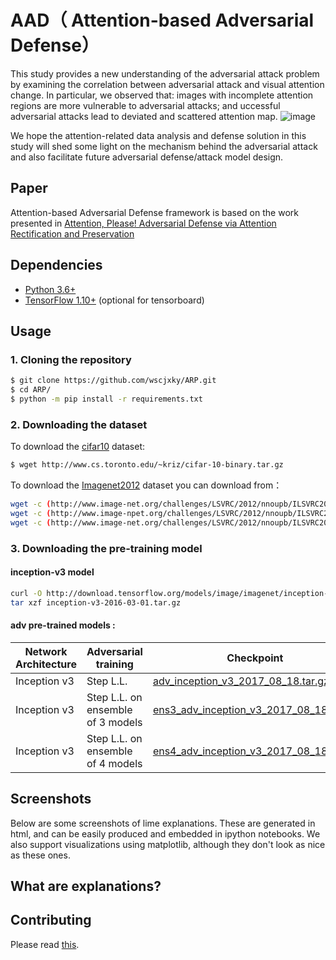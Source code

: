 # AAD（ Attention-based Adversarial Defense）

This study provides a new understanding of the adversarial attack problem by examining the correlation between adversarial attack and visual attention change. In particular, we observed that: images with incomplete attention regions are more vulnerable to adversarial attacks; and uccessful adversarial attacks lead to deviated and scattered attention map. 
![image](https://github.com/wscjxky/AAD-framework/blob/master/static/head.jpg) 

We hope the attention-related data analysis and defense solution in this study will shed some light on the mechanism behind the adversarial attack and also facilitate future adversarial defense/attack model design.

## Paper
Attention-based Adversarial Defense framework is based on the work presented in [Attention, Please! Adversarial Defense via Attention Rectification and Preservation
](https://arxiv.org/abs/1811.09831) 

## Dependencies
* [Python 3.6+](https://www.continuum.io/downloads)
* [TensorFlow 1.10+](https://www.tensorflow.org/) (optional for tensorboard)


## Usage

### 1. Cloning the repository
```bash
$ git clone https://github.com/wscjxky/ARP.git
$ cd ARP/
$ python -m pip install -r requirements.txt
```

### 2. Downloading the dataset
To download the [cifar10](https://www.kaggle.com/c/cifar-10) dataset:
```bash
$ wget http://www.cs.toronto.edu/~kriz/cifar-10-binary.tar.gz
```

To download the [Imagenet2012](http://www.image-net.org/challenges/LSVRC/2012/) dataset you can download from：
```bash
wget -c (http://www.image-net.org/challenges/LSVRC/2012/nnoupb/ILSVRC2012_img_train.tar) 
wget -c (http://www.image-npet.org/challenges/LSVRC/2012/nnoupb/ILSVRC2012_img_val.tar)
wget -c (http://www.image-net.org/challenges/LSVRC/2012/nnoupb/ILSVRC2012_img_test.tar)
```




### 3. Downloading the pre-training model

#### inception-v3 model

```bash
curl -O http://download.tensorflow.org/models/image/imagenet/inception-v3-2016-03-01.tar.gz
tar xzf inception-v3-2016-03-01.tar.gz
```

####  adv pre-trained models :

Network Architecture | Adversarial training | Checkpoint
---------------------|----------------------|----------------
Inception v3 | Step L.L. | [adv_inception_v3_2017_08_18.tar.gz](http://download.tensorflow.org/models/adv_inception_v3_2017_08_18.tar.gz)
Inception v3 | Step L.L. on ensemble of 3 models | [ens3_adv_inception_v3_2017_08_18.tar.gz](http://download.tensorflow.org/models/ens3_adv_inception_v3_2017_08_18.tar.gz)
Inception v3 | Step L.L. on ensemble of 4 models| [ens4_adv_inception_v3_2017_08_18.tar.gz](http://download.tensorflow.org/models/ens4_adv_inception_v3_2017_08_18.tar.gz)


## Screenshots

Below are some screenshots of lime explanations. These are generated in html, and can be easily produced and embedded in ipython notebooks. We also support visualizations using matplotlib, although they don't look as nice as these ones.



## What are explanations?



## Contributing

Please read [this](CONTRIBUTING.md).
